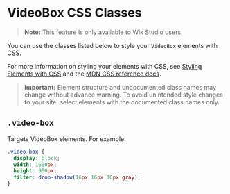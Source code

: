 <!-- This article was published using the Doc Push single-sourcing tool. Any changes to this article MUST be made in the source file. Find it at www.github.com/wix-private/velo-docs.-->

# VideoBox CSS Classes

> **Note:** This feature is only available to Wix Studio users.

You can use the classes listed below
to style your `VideoBox` elements with CSS.

For more information on styling your elements with CSS, see
[Styling Elements with CSS]($w/styling-elements-with-css) and the
[MDN CSS reference docs](https://developer.mozilla.org/en-US/docs/Learn/CSS).

<blockquote class="important">

__Important:__
Element structure and undocumented class names
may change without advance warning.
To avoid unintended style changes to your site,
select elements with the documented class names only.

</blockquote>

## `.video-box`

Targets VideoBox elements.
For example:

```css
.video-box {
  display: block;
  width: 1600px;
  height: 900px;
  filter: drop-shadow(16px 16px 10px gray);
}
```
